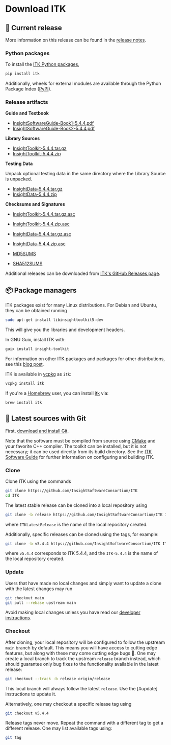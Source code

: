 Download ITK
============

💾 Current release
------------------

More information on this release can be found in the [release notes](releases/5.4.0.md).

### Python packages

To install the [ITK Python packages],

```bash
pip install itk
```

Additionally, wheels for external modules are available through the Python Package Index ([PyPI]).

### Release artifacts

**Guide and Textbook**

- [InsightSoftwareGuide-Book1-5.4.4.pdf](https://github.com/InsightSoftwareConsortium/ITK/releases/download/v5.4.4/InsightSoftwareGuide-Book1-5.4.4.pdf)
- [InsightSoftwareGuide-Book2-5.4.4.pdf](https://github.com/InsightSoftwareConsortium/ITK/releases/download/v5.4.4/InsightSoftwareGuide-Book2-5.4.4.pdf)

**Library Sources**

- [InsightToolkit-5.4.4.tar.gz](https://github.com/InsightSoftwareConsortium/ITK/releases/download/v5.4.4/InsightToolkit-5.4.4.tar.gz)
- [InsightToolkit-5.4.4.zip](https://github.com/InsightSoftwareConsortium/ITK/releases/download/v5.4.4/InsightToolkit-5.4.4.zip)

**Testing Data**

Unpack optional testing data in the same directory where the Library Source is unpacked.

- [InsightData-5.4.4.tar.gz](https://github.com/InsightSoftwareConsortium/ITK/releases/download/v5.4.4/InsightData-5.4.4.tar.gz)
- [InsightData-5.4.4.zip](https://github.com/InsightSoftwareConsortium/ITK/releases/download/v5.4.4/InsightData-5.4.4.zip)

**Checksums and Signatures**

- [InsightToolkit-5.4.4.tar.gz.asc](https://github.com/InsightSoftwareConsortium/ITK/releases/download/v5.4.4/InsightToolkit-5.4.4.tar.gz.asc)
- [InsightToolkit-5.4.4.zip.asc](https://github.com/InsightSoftwareConsortium/ITK/releases/download/v5.4.4/InsightToolkit-5.4.4.zip.asc)

- [InsightData-5.4.4.tar.gz.asc](https://github.com/InsightSoftwareConsortium/ITK/releases/download/v5.4.4/InsightData-5.4.4.tar.gz.asc)
- [InsightData-5.4.4.zip.asc](https://github.com/InsightSoftwareConsortium/ITK/releases/download/v5.4.4/InsightData-5.4.4.zip.asc)

- [MD5SUMS](https://github.com/InsightSoftwareConsortium/ITK/releases/download/v5.4.4/MD5SUMS)
- [SHA512SUMS](https://github.com/InsightSoftwareConsortium/ITK/releases/download/v5.4.4/SHA512SUMS)

Additional releases can be downloaded from [ITK's GitHub Releases page].

📦 Package managers
-------------------

ITK packages exist for many Linux distributions. For Debian and Ubuntu, they
can be obtained running

```bash
sudo apt-get install libinsighttoolkit5-dev
```

This will give you the libraries and development headers.

In GNU Guix, install ITK with:

```bash
guix install insight-toolkit
```

For information on other ITK packages and packages for other distributions, see
this [blog post].

ITK is available in [vcpkg] as `itk`:

```bash
vcpkg install itk
```

If you're a [Homebrew](https://brew.sh/) user, you can install [itk](https://formulae.brew.sh/formula/itk) via:

```bash
brew install itk
```

🚀 Latest sources with Git
--------------------------

First, [download and install Git](https://git-scm.com/downloads).

Note that the software must be compiled from source using [CMake] and your
favorite C++ compiler. The toolkit can be installed, but it is not necessary;
it can be used directly from its build directory. See the [ITK Software Guide]
for further information on configuring and building ITK.

### Clone

Clone ITK using the commands

```bash
git clone https://github.com/InsightSoftwareConsortium/ITK
cd ITK
```

The latest stable release can be cloned into a local repository using

```bash
git clone -b release https://github.com/InsightSoftwareConsortium/ITK ITKLatestRelease
```
where `ITKLatestRelease` is the name of the local repository created.

Additionally, specific releases can be cloned using the tags, for example:

```bash
git clone -b v5.4.4 https://github.com/InsightSoftwareConsortium/ITK ITK-5.4.4
```
where `v5.4.4` corresponds to ITK 5.4.4, and the `ITK-5.4.4` is the name
of the local repository created.

### Update

Users that have made no local changes and simply want to update a clone with
the latest changes may run

```bash
git checkout main
git pull --rebase upstream main
```

Avoid making local changes unless you have read our [developer
instructions](contributing/index.md).

### Checkout

After cloning, your local repository will be configured to follow the upstream
`main` branch by default. This means you will have access to cutting edge
features, but along with these may come cutting edge bugs :grimacing:. One may
create a local branch to track the upstream `release` branch instead, which
should guarantee only bug fixes to the functionality available in the latest
release:

```bash
git checkout --track -b release origin/release
```

This local branch will always follow the latest `release`. Use the [#update]
instructions to update it.

Alternatively, one may checkout a specific release tag using

```bash
git checkout v5.4.4
```

Release tags never move. Repeat the command with a different tag to get a
different release. One may list available tags using:

```bash
git tag
```

[blog post]: https://blog.kitware.com/itk-packages-in-linux-distributions/
[CMake]: https://cmake.org/
[Git]: https://git-scm.com
[GNU Guix]: https://guix.gnu.org/
[ITK Python packages]: https://itkpythonpackage.readthedocs.io/en/latest/Quick_start_guide.html
[ITK's GitHub Releases page]: https://github.com/InsightSoftwareConsortium/ITK/releases
[ITKPythonPackage]: https://itkpythonpackage.readthedocs.io/en/latest/index.html
[ITK Software Guide]: https://github.com/InsightSoftwareConsortium/ITKSoftwareGuide/releases
[PyPI]: https://pypi.org/search/?q=itk
[vcpkg]: https://github.com/microsoft/vcpkg
